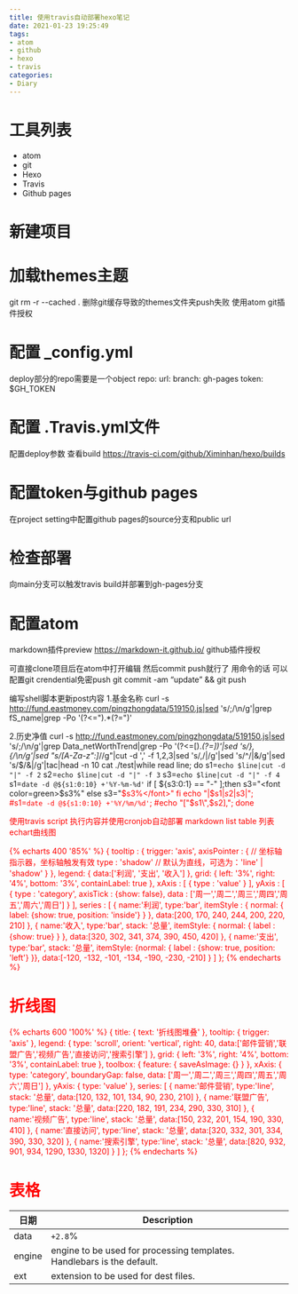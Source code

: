 ```yaml
---
title: 使用travis自动部署hexo笔记
date: 2021-01-23 19:25:49
tags:
- atom
- github
- hexo
- travis
categories:
- Diary
---
```


# 工具列表

* atom
* git
* Hexo
* Travis
* Github pages

# 新建项目
# 加载themes主题

git rm -r --cached .  删除git缓存导致的themes文件夹push失败
使用atom git插件授权

# 配置 \_config.yml

deploy部分的repo需要是一个object
repo:
    url:
    branch: gh-pages
    token: $GH_TOKEN

# 配置 \.Travis.yml文件

配置deploy参数
查看build
https://travis-ci.com/github/Ximinhan/hexo/builds


# 配置token与github pages

在project setting中配置github pages的source分支和public url

# 检查部署
向main分支可以触发travis build并部署到gh-pages分支

# 配置atom
markdown插件preview
https://markdown-it.github.io/
github插件授权

可直接clone项目后在atom中打开编辑
然后commit push就行了
用命令的话
可以配置git crendential免密push
git commit -am “update” && git push


编写shell脚本更新post内容
1.基金名称
curl -s http://fund.eastmoney.com/pingzhongdata/519150.js|sed 's/;/\n/g'|grep fS_name|grep -Po '(?<=").*(?=")'


2.历史净值
curl -s http://fund.eastmoney.com/pingzhongdata/519150.js|sed 's/;/\n/g'|grep Data_netWorthTrend|grep -Po '(?<=\[).*(?=\])'|sed 's/}\,{/\n/g'|sed "s/[A-Za-z\"\:]*//g"|cut -d ',' -f 1,2,3|sed 's/,/|/g'|sed 's/^/|&/g'|sed 's/$/&|/g'|tac|head -n 10
cat ./test|while read line;
do
    s1=`echo $line|cut -d "|" -f 2`
    s2=`echo $line|cut -d "|" -f 3`
    s3=`echo $line|cut -d "|" -f 4`
    s1=`date -d @${s1:0:10} +'%Y-%m-%d'`
    if [ ${s3:0:1} == "-" ];then
        s3="<font color=green>$s3%</font>"
    else
        s3="<font color=red>$s3%</font>"
    fi
    echo "|$s1|$s2|$s3|";
    #s1=`date -d @${s1:0:10} +'%Y/%m/%d'`;
    #echo "[\"$s1\",$s2],";
done

使用travis script 执行内容并使用cronjob自动部署
markdown list table 列表 echart曲线图

{% echarts 400 '85%' %}
{
    tooltip : {
        trigger: 'axis',
        axisPointer : {            // 坐标轴指示器，坐标轴触发有效
            type : 'shadow'        // 默认为直线，可选为：'line' | 'shadow'
        }
    },
    legend: {
        data:['利润', '支出', '收入']
    },
    grid: {
        left: '3%',
        right: '4%',
        bottom: '3%',
        containLabel: true
    },
    xAxis : [
        {
            type : 'value'
        }
    ],
    yAxis : [
        {
            type : 'category',
            axisTick : {show: false},
            data : ['周一','周二','周三','周四','周五','周六','周日']
        }
    ],
    series : [
        {
            name:'利润',
            type:'bar',
            itemStyle : {
                normal: {
                    label: {show: true, position: 'inside'}
                }
            },
            data:[200, 170, 240, 244, 200, 220, 210]
        },
        {
            name:'收入',
            type:'bar',
            stack: '总量',
            itemStyle: {
                normal: {
                    label : {show: true}
                }
            },
            data:[320, 302, 341, 374, 390, 450, 420]
        },
        {
            name:'支出',
            type:'bar',
            stack: '总量',
            itemStyle: {normal: {
                label : {show: true, position: 'left'}
            }},
            data:[-120, -132, -101, -134, -190, -230, -210]
        }
    ]
};
{% endecharts %}

# 折线图

{% echarts 600 '100%' %}
{
    title: {
        text: '折线图堆叠'
    },
    tooltip: {
        trigger: 'axis'
    },
    legend: {
        type: 'scroll',
        orient: 'vertical',
        right: 40,
        data:['邮件营销','联盟广告','视频广告','直接访问','搜索引擎']
    },
    grid: {
        left: '3%',
        right: '4%',
        bottom: '3%',
        containLabel: true
    },
    toolbox: {
        feature: {
            saveAsImage: {}
        }
    },
    xAxis: {
        type: 'category',
        boundaryGap: false,
        data: ['周一','周二','周三','周四','周五','周六','周日']
    },
    yAxis: {
        type: 'value'
    },
    series: [
        {
            name:'邮件营销',
            type:'line',
            stack: '总量',
            data:[120, 132, 101, 134, 90, 230, 210]
        },
        {
            name:'联盟广告',
            type:'line',
            stack: '总量',
            data:[220, 182, 191, 234, 290, 330, 310]
        },
        {
            name:'视频广告',
            type:'line',
            stack: '总量',
            data:[150, 232, 201, 154, 190, 330, 410]
        },
        {
            name:'直接访问',
            type:'line',
            stack: '总量',
            data:[320, 332, 301, 334, 390, 330, 320]
        },
        {
            name:'搜索引擎',
            type:'line',
            stack: '总量',
            data:[820, 932, 901, 934, 1290, 1330, 1320]
        }
    ]
};
{% endecharts %}

# 表格

| 日期 | Description |
| ------ | ----------- |
| data   | `+2.8`% |
| engine | engine to be used for processing templates. Handlebars is the default. |
| ext    | extension to be used for dest files. |
